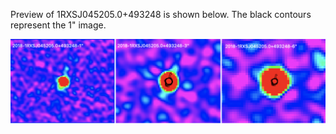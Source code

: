Preview of 1RXSJ045205.0+493248 is shown below. The black contours represent the 1" image. 

![1RXSJ045205.0+493248](1RXSJ045205.0+493248.png "1RXSJ045205.0+493248-2018")
